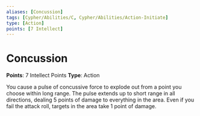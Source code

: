 ```yaml
---
aliases: [Concussion]
tags: [Cypher/Abilities/C, Cypher/Abilities/Action-Initiate]
type: [Action]
points: [7 Intellect]
---
```


# Concussion

**Points**: 7 Intellect Points
**Type**: Action

You cause a pulse of concussive force to explode out from a point you choose within long range. The pulse extends up to short range in all directions, dealing 5 points of damage to everything in the area. Even if you fail the attack roll, targets in the area take 1 point of damage.

